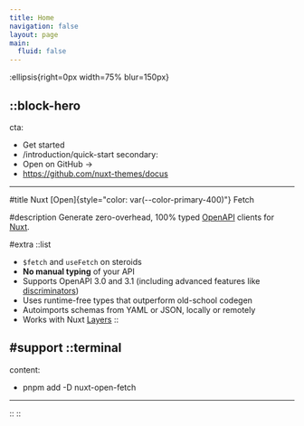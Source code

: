 ```yaml
---
title: Home
navigation: false
layout: page
main:
  fluid: false
---
```


:ellipsis{right=0px width=75% blur=150px}

::block-hero
---
cta:
  - Get started
  - /introduction/quick-start
secondary:
  - Open on GitHub →
  - https://github.com/nuxt-themes/docus
---

#title
Nuxt [Open]{style="color: var(--color-primary-400)"} Fetch

#description
Generate zero-overhead, 100% typed [OpenAPI](https://www.openapis.org/) clients for [Nuxt](https://nuxt.com).

#extra
  ::list
  - `$fetch` and `useFetch` on steroids
  - **No manual typing** of your API
  - Supports OpenAPI 3.0 and 3.1 (including advanced features like [discriminators](https://spec.openapis.org/oas/v3.1.0#discriminator-object))
  - Uses runtime-free types that outperform old-school codegen
  - Autoimports schemas from YAML or JSON, locally or remotely
  - Works with Nuxt [Layers](https://nuxt.com/docs/getting-started/layers)
  ::

#support
  ::terminal
  ---
  content:
  - pnpm add -D nuxt-open-fetch 
  ---
  ::
::
